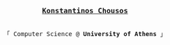 <h3 align="center"><samp><b><a rel="nofollow noopener noreferrer" target="_blank" href="https://kchousos.github.io">Konstantinos Chousos</a></b></samp></h3>
<p align="center">
<br>
  <samp>
    「 Computer Science @ <b>University of Athens</b> 」<br>
  </samp>
</p>
